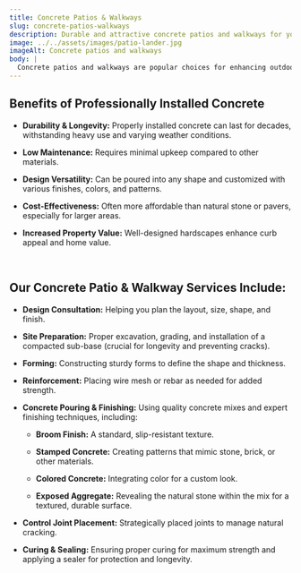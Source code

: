 ```yaml
---
title: Concrete Patios & Walkways
slug: concrete-patios-walkways
description: Durable and attractive concrete patios and walkways for your outdoor spaces.
image: ../../assets/images/patio-lander.jpg
imageAlt: Concrete patios and walkways
body: |
  Concrete patios and walkways are popular choices for enhancing outdoor living spaces due to their durability, versatility, and aesthetic potential. They provide a solid, low-maintenance surface for relaxation, entertainment, and easy navigation around your property.
---
```


## Benefits of Professionally Installed Concrete

- **Durability & Longevity:** Properly installed concrete can last for decades, withstanding heavy use and varying weather conditions.

- **Low Maintenance:** Requires minimal upkeep compared to other materials.

- **Design Versatility:** Can be poured into any shape and customized with various finishes, colors, and patterns.

- **Cost-Effectiveness:** Often more affordable than natural stone or pavers, especially for larger areas.

- **Increased Property Value:** Well-designed hardscapes enhance curb appeal and home value.

<br />

## Our Concrete Patio & Walkway Services Include:

- **Design Consultation:** Helping you plan the layout, size, shape, and finish.

- **Site Preparation:** Proper excavation, grading, and installation of a compacted sub-base (crucial for longevity and preventing cracks).

- **Forming:** Constructing sturdy forms to define the shape and thickness.

- **Reinforcement:** Placing wire mesh or rebar as needed for added strength.

- **Concrete Pouring & Finishing:** Using quality concrete mixes and expert finishing techniques, including:

  - **Broom Finish:** A standard, slip-resistant texture.

  - **Stamped Concrete:** Creating patterns that mimic stone, brick, or other materials.

  - **Colored Concrete:** Integrating color for a custom look.

  - **Exposed Aggregate:** Revealing the natural stone within the mix for a textured, durable surface.

- **Control Joint Placement:** Strategically placed joints to manage natural cracking.

- **Curing & Sealing:** Ensuring proper curing for maximum strength and applying a sealer for protection and longevity.